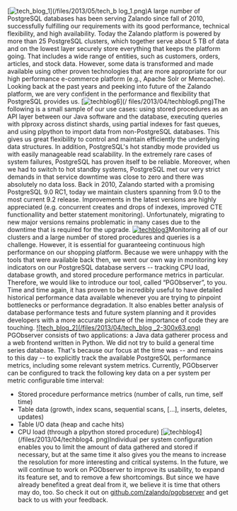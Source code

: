 [![tech_blog_1](/files/2013/05/tech_blog_1-300x193.png)](/files/2013/05/tech_b
log_1.png)A large number of PostgreSQL databases has been serving Zalando
since fall of 2010, successfully fulfilling our requirements with its good
performance, technical flexibility, and high availability. Today the Zalando
platform is powered by more than 25 PostgreSQL clusters, which together serve
about 5 TB of data and on the lowest layer securely store everything that
keeps the platform going. That includes a wide range of entities, such as
customers, orders, articles, and stock data. However, some data is transformed
and made available using other proven technologies that are more appropriate
for our high performance e-commerce platform (e.g., Apache Solr or Memcache).
Looking back at the past years and peeking into future of the Zalando
platform, we are very confident in the performance and flexibility that
PostgreSQL provides us. [![techblog6](/files/2013/04/techblog6-300x159.png)](/
files/2013/04/techblog6.png)The following is a small sample of our use cases:
using stored procedures as an API layer between our Java software and the
database, executing queries with plproxy across distinct shards, using partial
indexes for fast queues, and using plpython to import data from non-PostgreSQL
databases. This gives us great flexibility to control and maintain efficiently
the underlying data structures. In addition, PostgreSQL's hot standby mode
provided us with easily manageable read scalability. In the extremely rare
cases of system failures, PostgreSQL has proven itself to be reliable.
Moreover, when we had to switch to hot standby systems, PostgreSQL met our
very strict demands in that service downtime was close to zero and there was
absolutely no data loss. Back in 2010, Zalando started with a promising
PostgreSQL 9.0 RC1, today we maintain clusters spanning from 9.0 to the most
current 9.2 release. Improvements in the latest versions are highly
appreciated (e.g. concurrent creates and drops of indexes, improved CTE
functionallity and better statement monitoring). Unfortunately, migrating to
new major versions remains problematic in many cases due to the downtime that
is required for the upgrade. [![techblog3](/files/2013/04/techblog3-300x53.png
)](/files/2013/04/techblog3.png)Monitoring all of our clusters and a large
number of stored procedures and queries is a challenge. However, it is
essential for guaranteeing continuous high performance on our shopping
platform. Because we were unhappy with the tools that were available back
then, we went our own way in monitoring key indicators on our PostgreSQL
database servers -- tracking CPU load, database growth, and stored procedure
performance metrics in particular. Therefore, we would like to introduce our
tool, called “PGObserver”, to you. Time and time again, it has proven to be
incredibly useful to have detailed historical performance data available
whenever you are trying to pinpoint bottlenecks or performance degradation. It
also enables better analysis of database performance tests and future system
planning and it provides developers with a more accurate picture of the
importance of code they are touching. [![tech_blog_2](/files/2013/04/tech_blog
_2-300x63.png)](/files/2013/04/tech_blog_2.png) PGObserver consists of two
applications: a Java data gatherer process and a web frontend written in
Python. We did not try to build a general time series database. That's because
our focus at the time was -- and remains to this day -- to explicitly track
the available PostgreSQL performance metrics, including some relevant system
metrics. Currently, PGObserver can be configured to track the following key
data on a per system per metric configurable time interval:

  * Stored procedure performance metrics (number of calls, run time, self time)
  * Table data (growth, index scans, sequential scans, […], inserts, deletes, updates)
  * Table I/O data (heap and cache hits)
  * CPU load (through a plpython stored procedure)
[![techblog4](/files/2013/04/techblog4-300x206.png)](/files/2013/04/techblog4.
png)Individual per system configuration enables you to limit the amount of
data gathered and stored if necessary, but at the same time it also gives you
the means to increase the resolution for more interesting and critical
systems. In the future, we will continue to work on PGObserver to improve its
usability, to expand its feature set, and to remove a few shortcomings. But
since we have already benefited a great deal from it, we believe it is time
that others may do, too. So check it out on
[github.com/zalando/pgobserver](http://github.com/zalando/pgobserver) and get
back to us with your feedback.

